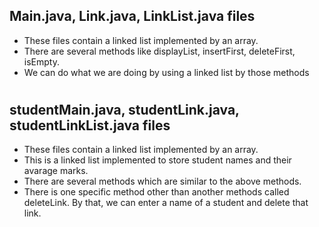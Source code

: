 ## Main.java, Link.java, LinkList.java files
* These files contain a linked list implemented by an array.
* There are several methods like displayList, insertFirst, deleteFirst, isEmpty.
* We can do what we are doing by using a linked list by those methods
#
## studentMain.java, studentLink.java, studentLinkList.java files
* These files contain a linked list implemented by an array.
* This is a linked list implemented to store student names and their avarage marks.
* There are several methods which are similar to the above methods.
* There is one specific method other than another methods called deleteLink. By that, we can enter a name of a student and delete that link.
